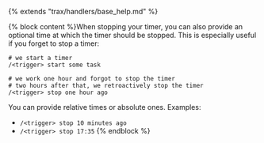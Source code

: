 {% extends "trax/handlers/base_help.md" %}

{% block content %}When stopping your timer, you can also provide an optional time at which the timer should be stopped. This is especially useful if you forget to stop a timer:

    # we start a timer
    /<trigger> start some task

    # we work one hour and forgot to stop the timer
    # two hours after that, we retroactively stop the timer
    /<trigger> stop one hour ago

You can provide relative times or absolute ones. Examples:

- `/<trigger> stop 10 minutes ago`
- `/<trigger> stop 17:35`
{% endblock %}
